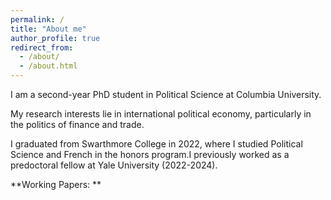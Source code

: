 ```yaml
---
permalink: /
title: "About me"
author_profile: true
redirect_from: 
  - /about/
  - /about.html
---
```


I am a second-year PhD student in Political Science at Columbia University. 

My research interests lie in international political economy, particularly in the politics of finance and trade. 

I graduated from Swarthmore College in 2022, where I studied Political Science and French in the honors program.I previously worked as a predoctoral fellow at Yale University (2022-2024).

**Working Papers: **

